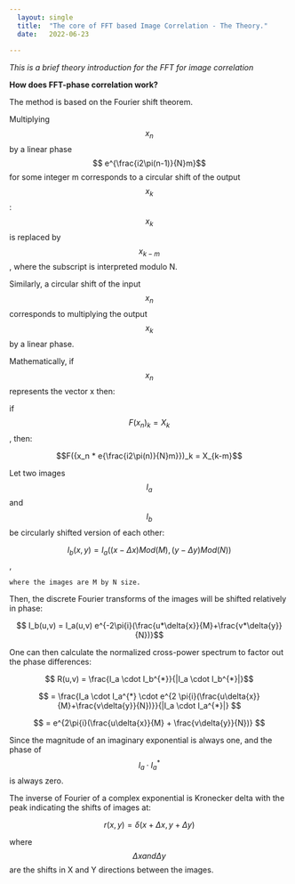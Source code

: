 ```yaml
---
  layout: single
  title:  "The core of FFT based Image Correlation - The Theory."
  date:   2022-06-23
   
--- 
```


*This is a brief theory introduction for the FFT for image correlation*

**How does FFT-phase correlation work?**

The method is based on the Fourier shift theorem.

Multiplying $$ x_n $$ by a linear phase $$ e^{\frac{i2\pi(n-1)}{N}m}$$ for some integer m corresponds to a circular shift of the output $$x_k$$ : $$x_k$$ is replaced by $$x_{k-m}$$, where the subscript is interpreted modulo N.

Similarly, a circular shift of the input $$x_n$$ corresponds to multiplying the output $$x_k$$ by a linear phase.

Mathematically, if $${x_n}$$ represents the vector x then:

if $$F({x_n})_k = X_k$$, then:

$$F({x_n * e{\frac{i2\pi(n)}{N}m}})_k = X_{k-m}$$  

Let two images $$I_a$$ and $$ I_b $$ be circularly shifted version of each other:

$$I_b(x,y) = I_a((x-\Delta{x})Mod(M),(y-\Delta{y})Mod(N))$$, 

    where the images are M by N size.

Then, the discrete Fourier transforms of the images will be shifted relatively in phase:

$$ I_b(u,v) = I_a(u,v) e^{-2\pi{i}(\frac{u*\delta{x}}{M}+\frac{v*\delta{y}}{N})}$$

One can then calculate the normalized cross-power spectrum to factor out the phase differences:

$$ R(u,v) = \frac{I_a \cdot I_b^{*}}{|I_a \cdot I_b^{*}|}$$ 

$$ = \frac{I_a \cdot I_a^{*} \cdot e^{2 \pi{i}(\frac{u\delta{x}}{M}+\frac{v\delta{y}}{N})}}{|I_a \cdot I_a^{*}|} $$ 

$$ = e^{2\pi{i}(\frac{u\delta{x}}{M} + \frac{v\delta{y}}{N})} $$

Since the magnitude of an imaginary exponential is always one, and the phase of $$I_a \cdot I_a^{*} $$ is  always zero.

The inverse of Fourier of a complex exponential is Kronecker delta with the peak indicating the shifts of images at:

$$ r(x,y) = \delta{(x+\Delta{x}, y+\Delta{y})}$$ 

where $$\Delta{x} and \Delta{y} $$ are the shifts in X and Y directions between the images.
